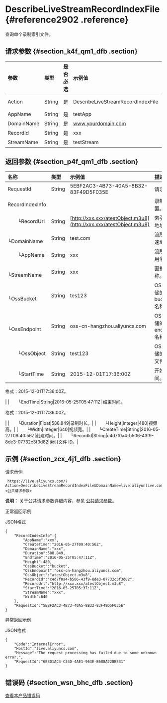 # DescribeLiveStreamRecordIndexFile {#reference2902 .reference}

查询单个录制索引文件。

## 请求参数 {#section_k4f_qm1_dfb .section}

|参数|类型|是否必选|示例值|描述|
|:-|:-|:---|:--|:-|
|Action|String|是|DescribeLiveStreamRecordIndexFile|系统规定参数。取值：DescribeLiveStreamRecordIndexFile|
|AppName|String|是|testApp|直播流所属应用名称。|
|DomainName|String|是|www.yourdomain.com|您的加速域名。|
|RecordId|String|是|xxx|索引文件 ID。|
|StreamName|String|是|testStream|直播流名称。|

## 返回参数 {#section_p4f_qm1_dfb .section}

|名称|类型|示例值|描述|
|:-|:-|:--|:-|
|RequestId|String|5EBF2AC3-4B73-40A5-8B32-83F49D5F035E|请求ID。|
|RecordIndexInfo| | |录制配置。|
|  └RecordUrl|String|[http://xxx.xxx/atestObject.m3u8](http://xxx.xxx/atestObject.m3u8)|索引文件地址。|
|  └DomainName|String|test.com|流所属加速域名。|
|  └AppName|String|xxx|流所属应用名称。|
|  └StreamName|String|xxx|直播流名称。|
|  └OssBucket|String|tes123|OSS 存储的 bucket 名称。|
|  └OssEndpoint|String|oss-cn-hangzhou.aliyuncs.com|OSS 存储的 endpoint 名称。|
|  └OssObject|String|test123|OSS 存储的录制文件名。|
|  └StartTime|String|2015-12-01T17:36:00Z| 开始时间。

 格式：2015-12-01T17:36:00Z。

 |
|  └EndTime|String|2016-05-25T05:47:11Z| 结束时间。

 格式：2015-12-01T17:36:00Z。

 |
|  └Duration|Float|588.849|录制时长。|
|  └Height|Integer|480|视频高。|
|  └Width|Integer|640|视频宽。|
|  └CreateTime|String|2016-05-27T09:40:56Z|创建时间。|
|  └RecordId|String|c4d7f0a4-b506-43f9-8de3-07732c3f3d82|索引文件 ID。|

## 示例 {#section_zcx_4j1_dfb .section}

请求示例

```
 https://live.aliyuncs.com/?Action=DescribeLiveStreamRecordIndexFile&DomainName=live.aliyunlive.com&AppName=aliyuntest&StreamName=xxx&RecordId=xxx&<公共请求参数>
```

**说明：** 关于公共请求参数详细内容，参见 [公共请求参数](cn.zh-CN/API参考/调用方式/公共参数.md#)。

正常返回示例

JSON格式

```
{
    "RecordIndexInfo":{
        "AppName":"xxx",
        "CreateTime":"2016-05-27T09:40:56Z",
        "DomainName":"xxx",
        "Duration":588.849,
        "EndTime":"2016-05-25T05:47:11Z",
        "Height":480,
        "OssBucket":"bucket",
        "OssEndpoint":"oss-cn-hangzhou.aliyuncs.com",
        "OssObject":"atestObject.m3u8",
        "RecordId":"c4d7f0a4-b506-43f9-8de3-07732c3f3d82",
        "RecordUrl":"http://xxx.xxx/atestObject.m3u8",
        "StartTime":"2016-05-25T05:37:11Z",
        "StreamName":"xxx",
        "Width":640
    },
    "RequestId":"5EBF2AC3-4B73-40A5-8B32-83F49D5F035E"
}
```

异常返回示例

JSON格式

```
{
    "Code":"InternalError",
    "HostId":"live.aliyuncs.com",
    "Message":"The request processing has failed due to some unknown error.",
    "RequestId":"6EBD1AC4-C34D-4AE1-963E-B688A228BE31"
}
```

## 错误码 {#section_wsn_bhc_dfb .section}

 [查看本产品错误码](https://error-center.aliyun.com/status/product/live) 

